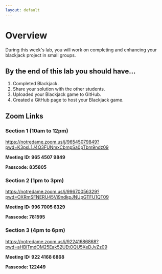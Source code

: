 ```yaml
---
layout: default
---
```


# Overview
During this week's lab, you will work on completing and enhancing your blackjack project in small groups. 

## By the end of this lab you should have...
1. Completed Blackjack. 
2. Share your solution with the other students.
3. Uploaded your Blackjack game to GitHub.
4. Created a GitHub page to host your Blackjack game.

## Zoom Links

### Section 1 (10am to 12pm)
<https://notredame.zoom.us/j/96545079849?pwd=K3psL1J4Q3FUNmxCbmpSa0pTbm9ndz09>

**Meeting ID: 965 4507 9849**

**Passcode: 835805**


### Section 2 (1pm to 3pm) 
<https://notredame.zoom.us/j/99670056329?pwd=OXRmSFNERU45Vi9ndkpJNUpGTFU1QT09>

**Meeting ID: 996 7005 6329**

**Passcode: 781595**

### Section 3 (4pm to 6pm) 
<https://notredame.zoom.us/j/92241686868?pwd=aHBiTmdOM25Eak52UEtOQU5XeDJvZz09>

**Meeting ID: 922 4168 6868**

**Passcode: 122449**



